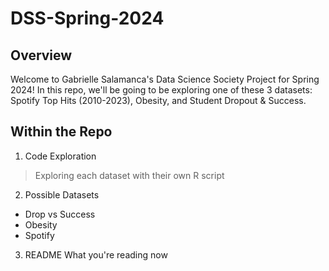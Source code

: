 # DSS-Spring-2024
## Overview
Welcome to Gabrielle Salamanca's Data Science Society Project for Spring 2024! In this repo, we'll be going to be exploring one of these 3 datasets: Spotify Top Hits (2010-2023), Obesity,
and Student Dropout & Success.
## Within the Repo
1. Code Exploration
> Exploring each dataset with their own R script
2. Possible Datasets
- Drop vs Success
- Obesity
- Spotify
3. README
What you're reading now